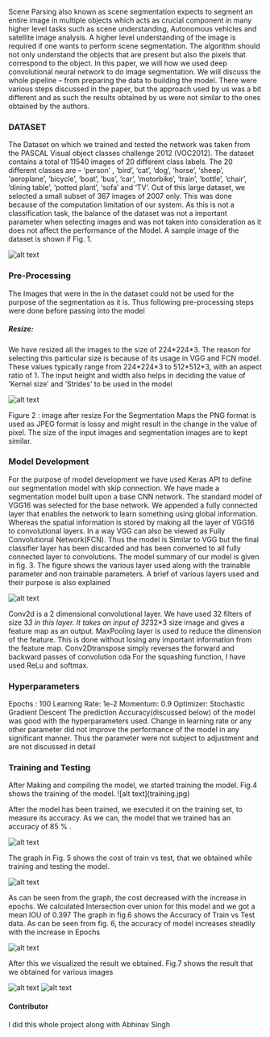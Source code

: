 Scene Parsing also known as scene segmentation expects to segment an entire image in multiple objects which acts as crucial component in many higher level tasks such as scene understanding, Autonomous vehicles and satellite image analysis. A higher level understanding of the image is required if one wants to perform scene segmentation. The algorithm should not only understand the objects that are present but also the pixels that correspond to the object.
In this paper, we will how we used deep convolutional neural network to do image segmentation. We will discuss the whole pipeline – from preparing the data to building the model.
There were various steps discussed in the paper, but the approach used by us was a bit different and as such the results obtained by us were not similar to the ones obtained by the authors.

<h3>DATASET</h3> 

The Dataset on which we trained and tested the network was taken from the PASCAL Visual object classes challenge 2012 (VOC2012). The dataset contains a total of 11540 images of 20 different class labels. The 20 different classes are – ‘person’ , ‘bird’, ‘cat’, ‘dog’, ‘horse’, ‘sheep’, ‘aeroplane’, ‘bicycle’, ‘boat’, ‘bus’, ‘car’, ‘motorbike’, ‘train’, ‘bottle’, ‘chair’, ‘dining table’, ‘potted plant’, ‘sofa’ and ‘TV’.
Out of this large dataset, we selected a small subset of 367 images of 2007 only. This was done because of the computation limitation of our system. As this is not a classification task, the balance of the dataset was not a important parameter when selecting images and was not taken into consideration as it does not affect the performance of the Model.
A sample image of the dataset is shown if Fig. 1.

![alt text](sample_image.png)

<h3>Pre-Processing</h3>
The Images that were in the in the dataset could not be used for the purpose of the segmentation as it is. Thus following pre-processing steps were done before passing into the model
<h5>Resize:</h5> We have resized all the images to the size of 224*224*3. The reason for selecting this particular size is because of its usage in VGG and FCN model. These values typically range from 224*224*3 to 512*512*3, with an aspect ratio of 1. The input height and width also helps in deciding the value of ‘Kernel size’ and ‘Strides’ to be used in the model

![alt text](img_resize.jpeg)

Figure 2 : image after resize
For the Segmentation Maps the PNG format is used as JPEG format is lossy and might result in the change in the value of pixel. The size of the input images and segmentation images are to kept similar.

<h3>Model Development</h3>
For the purpose of model development we have used Keras API to define our segmentation model with skip connection. We have made a segmentation model built upon a base CNN network. The standard model of VGG16 was selected for the base network. 
We appended a fully connected layer that enables the network to learn something using global information. Whereas the spatial information is stored by making all the layer of VGG16 to convolutional layers. In a way VGG can also be viewed as Fully Convolutional Network(FCN). 
Thus the model is Similar to VGG but the final classifier layer has been discarded and has been converted to all fully connected layer to convolutions. The model summary of our model is given in fig. 3. The figure shows the various layer used along with the trainable parameter and non trainable parameters. 
A brief of various layers used and their purpose is also explained

![alt text](model.jpg)

Conv2d is a 2 dimensional convolutional layer. We have used 32 filters of size 3*3 in this layer. It takes an input of 32*32*3 size image and gives a feature map as an output.
MaxPooling layer is used to reduce the dimension of the feature. This is done without losing any important information from the feature map.
Conv2Dtranspose simply reverses the forward and backward passes of convolution cda
For the squashing function, I have used ReLu and softmax.	

<h3>Hyperparameters</h3>
Epochs : 100
Learning Rate: 1e-2
Momentum: 0.9
Optimizer: Stochastic Gradient Descent
The prediction Accuracy(discussed below) of the model was good with the hyperparameters used. Change in learning rate or any other parameter did not improve the performance of the model in any significant manner. Thus the parameter were not subject to adjustment and are not discussed in detail

<h3>Training and Testing</h3>
After Making and compiling the model, we started training the model. Fig.4 shows the training of the model. 
![alt text](training.jpg)

After the model has been trained, we executed it on the training set, to measure its accuracy. As we can, the model that we trained has an accuracy of 85 % . 

![alt text](acc.jpg)

The graph in Fig. 5 shows the cost of train vs test, that we obtained while training and testing the model.

![alt text](loss.jpg)

As can be seen from the graph, the cost decreased with the increase in epochs.
We calculated Intersection over union for this model and we got a mean IOU of 0.397
The graph in fig.6 shows the Accuracy of Train vs Test data. As can be seen from fig. 6, the accuracy of model increases steadily with the increase in Epochs

![alt text](acc_graph.jpg)

After this we visualized the result we obtained. Fig.7 shows the result that we obtained for various images

![alt text](rslt1.jpg)
![alt text](rslt2.jpg)


<h4> Contributor </h4> 

I did this whole project along with <a url = "https://github.com/abhinavclemson" > Abhinav Singh </a>  
